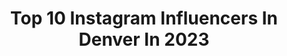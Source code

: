 ---
title: Top 10 Instagram Influencers In Denver In 2023
description: >-
  Find top Instagram influencers in Denver in 2023. Most popular hashtags: #denver #colorado #hiking.
platform: Instagram
hits: 1277
text_top: Analyze the best Instagram accounts on inBeat.
text_bottom: Our platform holds 1277 Instagram influencers like this in Denver, United States for you to contact.
profiles:
  - username: "adventuringeyes"
    fullname: >-
      Sarah and Myles // adventure travel creators
    bio: >-
      💛 husband & wife adventurers ✈️ trip itineraries 🥾national park & hiking guides 🌲sustainable travel 💌hello@adventuringeyes.com 📍Denver, CO
    location: "United States"
    followers: 88894
    engagement: 1416
    commentsToLikes: 0.055606
    id: ckz4fx0oq74kx0j23v6wuwaq9
    verified: false
    hashtags: "#visitutah, #visitkauai, #visithawaii, #kauaihawaii"
  - username: "kbfitusa"
    fullname: >-
      KATIE🥊
    bio: >-
      ≘ 22 | Denver + CO spgs 🌍 ≘ 4th degree black belt in karate🥋 ≘ Health + wellness enthusiast🧘🏽 ≘ Powered by @gymshark 🦈
    location: "United States"
    followers: 74597
    engagement: 2547
    commentsToLikes: 0.009460
    id: cl4ipwlnnsa1u0i23nwgkjc0b
    verified: false
    hashtags: "#gym, #fitnessmotivation, #fit, #workout"
  - username: "danaoliivia"
    fullname: >-
      Dana Olivia
    bio: >-
      fashion, beauty, lifestyle Denver, CO🪐🖤💫🎲 💌danaoliivia@gmail.com
    location: "United States"
    followers: 7496
    engagement: 415
    commentsToLikes: 0.154748
    id: ckwbef71akzmq0j23297hxcgr
    verified: false
    hashtags: "#shesfarout, #discoverunder5k, #mypublicgoods, #fashionfury"
  - username: "myrandainthemountains"
    fullname: >-
      Myranda • Solo Hiking + Travel • Colorado Content Creator
    bio: >-
      📍 Denver 🥾 Hiking, camping, + off-roading fan 🏔 Helping you plan your outdoor adventures 💌 MyrandaintheMountains@gmail.com
    location: "United States"
    followers: 17514
    engagement: 233
    commentsToLikes: 0.168168
    id: cl7lda36evj280i23lenfb9xy
    verified: false
    hashtags: "#hikewithmike"
  - username: "chlobellexx"
    fullname: >-
      Chloe | Creator
    bio: >-
      2023 Bride to be 💍 Places to see, what to wear and what to drink! ✈️💃🏼 💌chlobellexx@gmail.com 📍Denver Shop my looks + REVOLVE faves below!
    location: "United States"
    followers: 28263
    engagement: 229
    commentsToLikes: 0.099735
    id: ck5zio1r5g2ik0i14vbdlrxg4
    verified: false
    hashtags: "#falloutfitinspo, #fallfashion, #winteroutfitideas, #winterootd"
  - username: "raising_up_wild_things"
    fullname: >-
      Natalie
    bio: >-
      🌿 nature + art + books wonder-filled education ✨ family adventures 🏔 I make nature journals for kids👇 📍Denver, CO
    location: "United States"
    followers: 45419
    engagement: 138
    commentsToLikes: 0.057499
    id: ckrqctzxmikua0j23j9i8cne5
    verified: false
    hashtags: "#ayearofoutdoors, #homeschoolroots"
  - username: "sierraalongi"
    fullname: >-
      Sierra Alongi
    bio: >-
      Denver, CO 🍃 florida born & tried LA once content creator • skater • having fun ✉️sierramalongi@gmail.com
    location: "United States"
    followers: 21890
    engagement: 90
    commentsToLikes: 0.012068
    id: ckap5nr4sch9n0i78vqqqk3ny
    verified: false
    hashtags: "#newyear, #mythirdlove, #learningtosnowboard, #tradewindscarmel"
  - username: "ami.redd"
    fullname: >-
      ☆AMI REDD☆
    bio: >-
      denver -> ocean springs
    location: "United States"
    followers: 2622
    engagement: 2758
    commentsToLikes: 0.171890
    id: ck6ua4fsy1fay0j71131dq90p
    verified: false
    hashtags: "#girlswhoride, #vos2020, #2020, #hoco2k19"
  - username: "supdaily"
    fullname: >-
      Chris Thompson
    bio: >-
      🐶 #DogDad 💪 #Motivator 🎵 1+ million on Tiktok 📧 supdaily@thesocialstrategy.us PO Box - 1766 West 46th Ave. #11284 Denver, CO 80211
    location: "United States"
    followers: 98223
    engagement: 669
    commentsToLikes: 0.033318
    id: ck14koscwqk5a0i19qfzwgj6f
    verified: true
    hashtags: "#coloradohikes, #denverinfluencer, #selfcare, #motivation"
  - username: "un.rooted"
    fullname: >-
      Emily Grangaard
    bio: >-
      Dimensional Color | Education Airtouch Curly Hair 🔺 Client list Closed Denver CO 🌱 @secondnaturedenver
    location: "United States"
    followers: 17500
    engagement: 482
    commentsToLikes: 0.057703
    id: ck9wdp613gmko0j78ayr9a2it
    verified: false
    hashtags: "#dimensionalbalayage, #curlyhaircut, #k18hair, #denverbrunette"
---